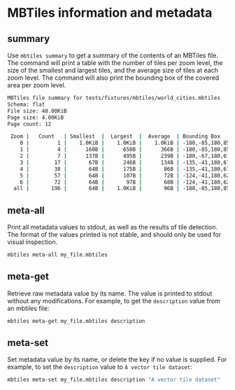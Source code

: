 # MBTiles information and metadata

## summary

Use `mbtiles summary` to get a summary of the contents of an MBTiles file. The command will print a table with the
number of tiles per zoom level, the size of the smallest and largest tiles, and the average size of tiles at each zoom
level. The command will also print the bounding box of the covered area per zoom level.

```bash
MBTiles file summary for tests/fixtures/mbtiles/world_cities.mbtiles
Schema: flat
File size: 48.00KiB
Page size: 4.00KiB
Page count: 12

 Zoom |   Count   | Smallest  |  Largest  |  Average  | Bounding Box
    0 |         1 |    1.0KiB |    1.0KiB |    1.0KiB | -180,-85,180,85
    1 |         4 |      160B |      650B |      366B | -180,-85,180,85
    2 |         7 |      137B |      495B |      239B | -180,-67,180,67
    3 |        17 |       67B |      246B |      134B | -135,-41,180,67
    4 |        38 |       64B |      175B |       86B | -135,-41,180,67
    5 |        57 |       64B |      107B |       72B | -124,-41,180,62
    6 |        72 |       64B |       97B |       68B | -124,-41,180,62
  all |       196 |       64B |    1.0KiB |       96B | -180,-85,180,85
```

## meta-all

Print all metadata values to stdout, as well as the results of tile detection. The format of the values printed is not
stable, and should only be used for visual inspection.

```bash
mbtiles meta-all my_file.mbtiles
```

## meta-get

Retrieve raw metadata value by its name. The value is printed to stdout without any modifications. For example, to get
the `description` value from an mbtiles file:

```bash
mbtiles meta-get my_file.mbtiles description
```

## meta-set

Set metadata value by its name, or delete the key if no value is supplied. For example, to set the `description` value
to `A vector tile dataset`:

```bash
mbtiles meta-set my_file.mbtiles description "A vector tile dataset"
```

